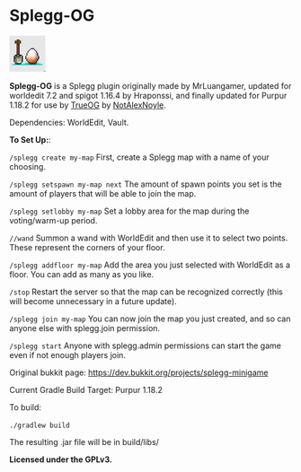 # Splegg-OG

![Icon](https://raw.githubusercontent.com/NotAlexNoyle/Splegg-OG/master/assets/splegg-logo.png)

**Splegg-OG** is a Splegg plugin originally made by MrLuangamer, updated for worldedit 7.2 and spigot 1.16.4 by Hraponssi, and finally updated for Purpur 1.18.2 for use by [TrueOG](https://true-og.net/) by [NotAlexNoyle](https://github.com/NotAlexNoyle/).

Dependencies: WorldEdit, Vault.

**To Set Up:**:

`/splegg create my-map` First, create a Splegg map with a name of your choosing.

`/splegg setspawn my-map next` The amount of spawn points you set is the amount of players that will be able to join the map.

`/splegg setlobby my-map` Set a lobby area for the map during the voting/warm-up period.

`//wand` Summon a wand with WorldEdit and then use it to select two points. These represent the corners of your floor.

`/splegg addfloor my-map` Add the area you just selected with WorldEdit as a floor. You can add as many as you like.

`/stop` Restart the server so that the map can be recognized correctly (this will become unnecessary in a future update).

`/splegg join my-map` You can now join the map you just created, and so can anyone else with splegg.join permission.

`/splegg start` Anyone with splegg.admin permissions can start the game even if not enough players join.

Original bukkit page: https://dev.bukkit.org/projects/splegg-minigame

Current Gradle Build Target: Purpur 1.18.2

To build:

`./gradlew build`

The resulting .jar file will be in build/libs/

**Licensed under the GPLv3.**
